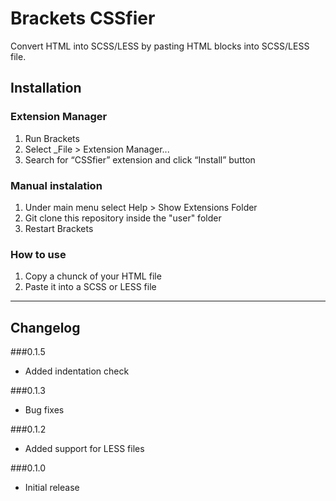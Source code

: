 Brackets CSSfier
====================

Convert HTML into SCSS/LESS by pasting HTML blocks into SCSS/LESS file.

## Installation ##

### Extension Manager
1. Run Brackets
2. Select _File > Extension Manager...
3. Search for “CSSfier” extension and click “Install” button

### Manual instalation
1. Under main menu select Help > Show Extensions Folder
2. Git clone this repository inside the "user" folder
3. Restart Brackets

### How to use
1. Copy a chunck of your HTML file
2. Paste it into a SCSS or LESS file

----------------

## Changelog ##

###0.1.5
- Added indentation check

###0.1.3
- Bug fixes

###0.1.2
- Added support for LESS files

###0.1.0
- Initial release